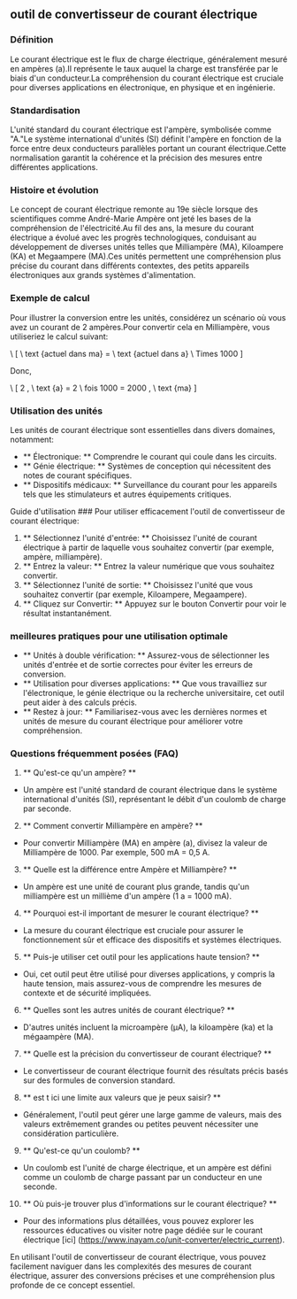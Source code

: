 ## outil de convertisseur de courant électrique

### Définition
Le courant électrique est le flux de charge électrique, généralement mesuré en ampères (a).Il représente le taux auquel la charge est transférée par le biais d'un conducteur.La compréhension du courant électrique est cruciale pour diverses applications en électronique, en physique et en ingénierie.

### Standardisation
L'unité standard du courant électrique est l'ampère, symbolisée comme "A."Le système international d'unités (SI) définit l'ampère en fonction de la force entre deux conducteurs parallèles portant un courant électrique.Cette normalisation garantit la cohérence et la précision des mesures entre différentes applications.

### Histoire et évolution
Le concept de courant électrique remonte au 19e siècle lorsque des scientifiques comme André-Marie Ampère ont jeté les bases de la compréhension de l'électricité.Au fil des ans, la mesure du courant électrique a évolué avec les progrès technologiques, conduisant au développement de diverses unités telles que Milliampère (MA), Kiloampere (KA) et Megaampere (MA).Ces unités permettent une compréhension plus précise du courant dans différents contextes, des petits appareils électroniques aux grands systèmes d'alimentation.

### Exemple de calcul
Pour illustrer la conversion entre les unités, considérez un scénario où vous avez un courant de 2 ampères.Pour convertir cela en Milliampère, vous utiliseriez le calcul suivant:

\ [
\ text {actuel dans ma} = \ text {actuel dans a} \ Times 1000
\]

Donc,

\ [
2 \, \ text {a} = 2 \ fois 1000 = 2000 \, \ text {ma}
\]

### Utilisation des unités
Les unités de courant électrique sont essentielles dans divers domaines, notamment:
- ** Électronique: ** Comprendre le courant qui coule dans les circuits.
- ** Génie électrique: ** Systèmes de conception qui nécessitent des notes de courant spécifiques.
- ** Dispositifs médicaux: ** Surveillance du courant pour les appareils tels que les stimulateurs et autres équipements critiques.

Guide d'utilisation ###
Pour utiliser efficacement l'outil de convertisseur de courant électrique:
1. ** Sélectionnez l'unité d'entrée: ** Choisissez l'unité de courant électrique à partir de laquelle vous souhaitez convertir (par exemple, ampère, milliampère).
2. ** Entrez la valeur: ** Entrez la valeur numérique que vous souhaitez convertir.
3. ** Sélectionnez l'unité de sortie: ** Choisissez l'unité que vous souhaitez convertir (par exemple, Kiloampere, Megaampere).
4. ** Cliquez sur Convertir: ** Appuyez sur le bouton Convertir pour voir le résultat instantanément.

### meilleures pratiques pour une utilisation optimale
- ** Unités à double vérification: ** Assurez-vous de sélectionner les unités d'entrée et de sortie correctes pour éviter les erreurs de conversion.
- ** Utilisation pour diverses applications: ** Que vous travailliez sur l'électronique, le génie électrique ou la recherche universitaire, cet outil peut aider à des calculs précis.
- ** Restez à jour: ** Familiarisez-vous avec les dernières normes et unités de mesure du courant électrique pour améliorer votre compréhension.

### Questions fréquemment posées (FAQ)

1. ** Qu'est-ce qu'un ampère? **
- Un ampère est l'unité standard de courant électrique dans le système international d'unités (SI), représentant le débit d'un coulomb de charge par seconde.

2. ** Comment convertir Milliampère en ampère? **
- Pour convertir Milliampère (MA) en ampère (a), divisez la valeur de Milliampère de 1000. Par exemple, 500 mA = 0,5 A.

3. ** Quelle est la différence entre Ampère et Milliampère? **
- Un ampère est une unité de courant plus grande, tandis qu'un milliampère est un millième d'un ampère (1 a = 1000 mA).

4. ** Pourquoi est-il important de mesurer le courant électrique? **
- La mesure du courant électrique est cruciale pour assurer le fonctionnement sûr et efficace des dispositifs et systèmes électriques.

5. ** Puis-je utiliser cet outil pour les applications haute tension? **
- Oui, cet outil peut être utilisé pour diverses applications, y compris la haute tension, mais assurez-vous de comprendre les mesures de contexte et de sécurité impliquées.

6. ** Quelles sont les autres unités de courant électrique? **
- D'autres unités incluent la microampère (µA), la kiloampère (ka) et la mégaampère (MA).

7. ** Quelle est la précision du convertisseur de courant électrique? **
- Le convertisseur de courant électrique fournit des résultats précis basés sur des formules de conversion standard.

8. ** est t ici une limite aux valeurs que je peux saisir? **
- Généralement, l'outil peut gérer une large gamme de valeurs, mais des valeurs extrêmement grandes ou petites peuvent nécessiter une considération particulière.

9. ** Qu'est-ce qu'un coulomb? **
- Un coulomb est l'unité de charge électrique, et un ampère est défini comme un coulomb de charge passant par un conducteur en une seconde.

10. ** Où puis-je trouver plus d'informations sur le courant électrique? **
- Pour des informations plus détaillées, vous pouvez explorer les ressources éducatives ou visiter notre page dédiée sur le courant électrique [ici] (https://www.inayam.co/unit-converter/electric_current).

En utilisant l'outil de convertisseur de courant électrique, vous pouvez facilement naviguer dans les complexités des mesures de courant électrique, assurer des conversions précises et une compréhension plus profonde de ce concept essentiel.